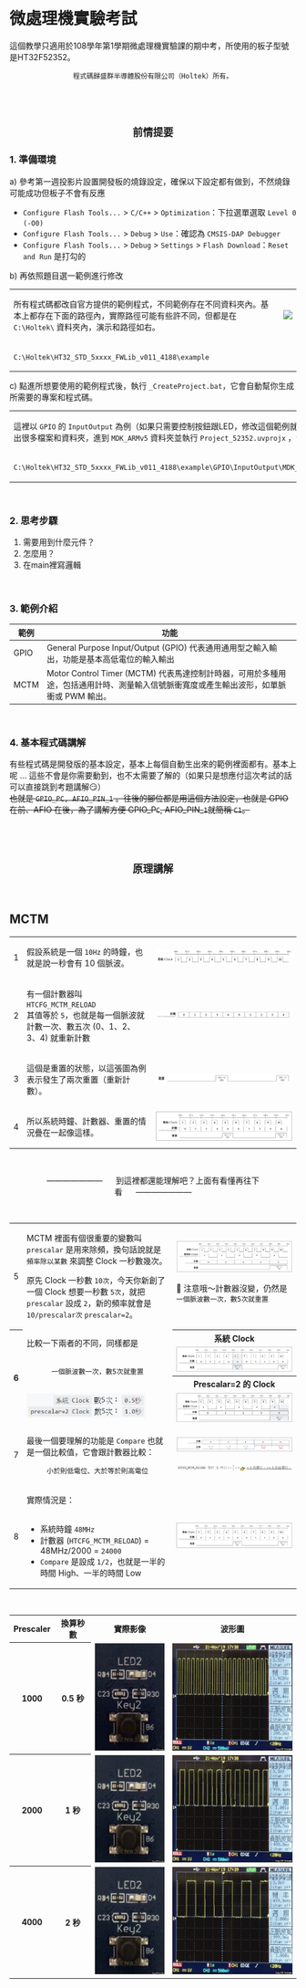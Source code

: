 # 微處理機實驗考試
這個教學只適用於108學年第1學期微處理機實驗課的期中考，所使用的板子型號是HT32F52352。
<br>
<p align="center"><code>程式碼歸盛群半導體股份有限公司（Holtek）所有。</code></p>
<br>
<br>
<p align="center"><h2 align="center"><code>前情提要</code></h2></p>

###  1. 準備環境
a) 參考第一週投影片設置開發板的燒錄設定，確保以下設定都有做到，不然燒錄可能成功但板子不會有反應
* `Configure Flash Tools...` > `C/C++` > `Optimization`：下拉選單選取 `Level 0 (-O0)`
* `Configure Flash Tools...` > `Debug` > `Use`：確認為 `CMSIS-DAP Debugger`
* `Configure Flash Tools...` > `Debug` > `Settings` > `Flash Download`：`Reset and Run` 是打勾的

b) 再依照題目選一範例進行修改
<table>
<tr>
<td>
  
  所有程式碼都改自官方提供的範例程式，不同範例存在不同資料夾內。基本上都存在下面的路徑內，實際路徑可能有些許不同，但都是在 `C:\Holtek\` 資料夾內，演示和路徑如右。
</td>
<td>
<img src="images/Intro.gif"/>
</td>
</tr>
<tr>
<td colspan="2">

  `C:\Holtek\HT32_STD_5xxxx_FWLib_v011_4188\example`
</td>
</tr>
</table>

c) 點進所想要使用的範例程式後，執行 `_CreateProject.bat`，它會自動幫你生成所需要的專案和程式碼。

<table cellspacing="12">
<tr>
<td td colspan=4>
  
  這裡以 `GPIO` 的 `InputOutput` 為例（如果只需要控制按鈕跟LED，修改這個範例就可以了），等執行完後會生出很多檔案和資料夾，進到 `MDK_ARMv5` 資料夾並執行 `Project_52352.uvprojx` ，演示和路徑如右。
</td>
<td td colspan=8>
<img src="images/CreateProject.gif"/>
</td>
</tr>
<tr>
<td colspan=12>

  `C:\Holtek\HT32_STD_5xxxx_FWLib_v011_4188\example\GPIO\InputOutput\MDK_ARMv5\Project_52352.uvprojx`
</td>
</tr>
</table>

<br>

### 2. 思考步驟
1. 需要用到什麼元件？
2. 怎麼用？
3. 在main裡寫邏輯

<br>

### 3. 範例介紹

|範例|功能|
|---|---|
|GPIO|General Purpose Input/Output (GPIO) 代表通用通用型之輸入輸出，功能是基本高低電位的輸入輸出|
|MCTM|Motor Control Timer (MCTM) 代表馬達控制計時器，可用於多種用途，包括通用計時、測量輸入信號脈衝寬度或產生輸出波形，如單脈衝或 PWM 輸出。|

<br>

### 4. 基本程式碼講解
有些程式碼是開發版的基本設定，基本上每個自動生出來的範例裡面都有。基本上呢 ... 這些不會是你需要動到，也不太需要了解的（如果只是想應付這次考試的話可以直接跳到考題講解:smirk:）<br>
<del>也就是 `GPIO_PC, AFIO_PIN_1` 。往後的腳位都是用這個方法設定，也就是 GPIO 在前、AFIO 在後，為了講解方便 GPIO_P`C`, AFIO_PIN_`1`就簡稱 `C1`。</del>
<br>
<br>
<br>
<br>
<p align="center"><h2 align="center"><code>原理講解</code></h2></p>
<br>

## MCTM

<table>
<tr>
<td>
  1
</td>
<td>
 
  假設系統是一個 `10Hz` 的時鐘，也就是說一秒會有 10 個脈波。
</td>
<td>
<img src="images/MCTM/Clock.png"/>
</td>
</tr>
<tr>
<td>
  2
</td>
<td>
	
  有一個計數器叫 `HTCFG_MCTM_RELOAD`
  <br>
  其值等於 `5`，也就是每一個脈波就計數一次、數五次 (0、1、2、3、4) 就重新計數
</td>
<td>
<img src="images/MCTM/Count.png"/>
</td>
</tr>
<tr>
<td>
  3
</td>
<td>
 
  這個是重置的狀態，以這張圖為例表示發生了兩次重置（重新計數）。
</td>
<td>
<img src="images/MCTM/Reset.png"/>
</td>
</tr>
<tr>
<td>
  4
</td>
<td>
	
  所以系統時鐘、計數器、重置的情況疊在一起像這樣。
</td>
<td>
<img src="images/MCTM/3in1.png"/>
</td>
</tr>
</table>
<br>
<p align="center">———————&nbsp;&nbsp;&nbsp;&nbsp;&nbsp;&nbsp;到這裡都還能理解吧？上面有看懂再往下看&nbsp;&nbsp;&nbsp;&nbsp;&nbsp;&nbsp;———————</p>
<br>
<table>
<tr>
<td>
  5
</td>
<td>
	
  MCTM 裡面有個很重要的變數叫 `prescalar` 是用來除頻，換句話說就是 `頻率除以某數` 來調整 Clock 一秒數幾次。
  <br>
  
  原先 Clock 一秒數 `10次`，今天你新創了一個 Clock 想要一秒數 `5次`，就把 `prescalar` 設成 `2`，新的頻率就會是 `10/prescalar次` `prescalar=2`。
</td>
<td>
<img src="images/MCTM/NewClock.png"/>
<br>

  :mega: 注意哦～計數器沒變，仍然是 `一個脈波數一次，數5次就重置`
</td>
</tr>
<tr>
<th rowspan="4">
  6
</th>
<td rowspan="4">
比較一下兩者的不同，同樣都是
<br><br>
<p align="center"><code>一個脈波數一次，數5次就重置</code></p>
<br>
<img align="center" height="43" src="images/MCTM/PrescalerExplanation.png"/>
</td>
<th>	
系統 Clock
</th>
</tr>
<tr>
<td>
<img src="images/MCTM/Comp_OriginalClock.png"/>
</td>
</tr>
<tr>
<th>
Prescalar=2 的 Clock
</th>
</tr>
<tr>
<td>
<img src="images/MCTM/Comp_NewClock.png"/>
</td>
</tr>
<tr>
</tr>
<tr>
<td>
  7
</td>
<td>
	
  最後一個要理解的功能是 `Compare` 也就是一個比較值，它會跟計數器比較：
<br>
<p align="center"><code>小於則低電位、大於等於則高電位</code></p>
</td>
<td>
<img src="images/MCTM/Compare.png"/><br><br>
<img src="images/MCTM/MathEquation2.png"/>
</td>
</tr>
<tr>
<td>
  8
</td>
<td>
	
  實際情況是：<br><br>
  * 系統時鐘 `48MHz` <br>
  * 計數器 (`HTCFG_MCTM_RELOAD`) = 48MHz/2000 = `24000` <br>
  * `Compare` 是設成 `1/2`，也就是一半的時間 High、一半的時間 Low
</td>
<td>
<img src="images/MCTM/3in1.png"/>
</td>
</tr>
</table>

<br>

<table>
<tr>
<th>
Prescaler
</th>
<th>
換算秒數
</th>
<th>
實際影像
</th>
<th>
波形圖
</th>
</tr>
<tr>
<th>
1000
</th>
<th>
0.5 秒
</th>
<td>
<img width="142" height="188" src="images/MCTM/ActualImages/0.5s_b.gif"/>
</td>
<td>
<img width="249" height="188" src="images/MCTM/ActualImages/0.5s_w.gif"/>
</td>
</tr>
<tr>
<th>
2000
</th>
<th>
1 秒
</th>
<td>
<img width="142" height="188" src="images/MCTM/ActualImages/1s_b.gif"/>
</td>
<td>
<img width="249" height="188" src="images/MCTM/ActualImages/1s_w.gif"/>
</td>
</tr>
<tr>
<th>
4000
</th>
<th>
2 秒
</th>
<td>
<img width="142" height="188" src="images/MCTM/ActualImages/2s_b.gif"/>
</td>
<td>
<img width="249" height="188" src="images/MCTM/ActualImages/2s_w.gif"/>
</td>
</tr>
</table>

